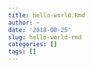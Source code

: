 ```yaml
---
title: hello-world.Rmd
author: ~
date: '2018-08-25'
slug: hello-world-rmd
categories: []
tags: []
---
```

